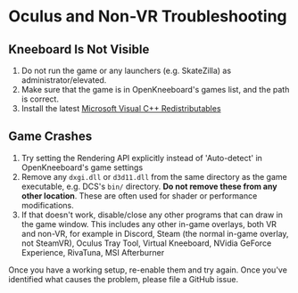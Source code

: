# Oculus and Non-VR Troubleshooting

## Kneeboard Is Not Visible

1. Do not run the game or any launchers (e.g. SkateZilla) as administrator/elevated.
2. Make sure that the game is in OpenKneeboard's games list, and the path is correct.
3. Install the latest [Microsoft Visual C++ Redistributables](https://aka.ms/vs/17/release/vc_redist.x64.exe)

## Game Crashes

1. Try setting the Rendering API explicitly instead of 'Auto-detect' in OpenKneeboard's game settings
2. Remove any `dxgi.dll` or `d3d11.dll` from the same directory as the game executable, e.g. DCS's `bin/` directory. **Do not remove these from any other location**. These are often used for shader or performance modifications.
3. If that doesn't work, disable/close any other programs that can draw in the game window. This includes any other in-game overlays, both VR and non-VR, for example in Discord, Steam (the normal in-game overlay, not SteamVR), Oculus Tray Tool, Virtual Kneeboard, NVidia GeForce Experience, RivaTuna, MSI Afterburner

Once you have a working setup, re-enable them and try again. Once you've identified what causes the problem, please file a GitHub issue.
